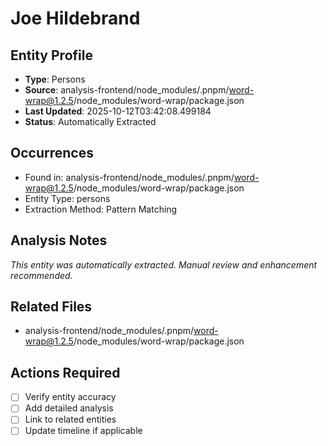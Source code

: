 # Joe Hildebrand

## Entity Profile
- **Type**: Persons
- **Source**: analysis-frontend/node_modules/.pnpm/word-wrap@1.2.5/node_modules/word-wrap/package.json
- **Last Updated**: 2025-10-12T03:42:08.499184
- **Status**: Automatically Extracted

## Occurrences
- Found in: analysis-frontend/node_modules/.pnpm/word-wrap@1.2.5/node_modules/word-wrap/package.json
- Entity Type: persons
- Extraction Method: Pattern Matching

## Analysis Notes
*This entity was automatically extracted. Manual review and enhancement recommended.*

## Related Files
- analysis-frontend/node_modules/.pnpm/word-wrap@1.2.5/node_modules/word-wrap/package.json

## Actions Required
- [ ] Verify entity accuracy
- [ ] Add detailed analysis
- [ ] Link to related entities
- [ ] Update timeline if applicable
